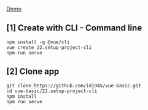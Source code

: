 [Demo](https://id1945.github.io/vue-basic/22.setup-project-cli/dist "Demo")

## [1] Create with CLI - Command line
```
npm install -g @vue/cli
vue create 22.setup-project-cli
npm run serve
```

## [2] Clone app
```
git clone https://github.com/id1945/vue-basic.git
cd vue-basic/22.setup-project-cli
npm install
npm run serve
```